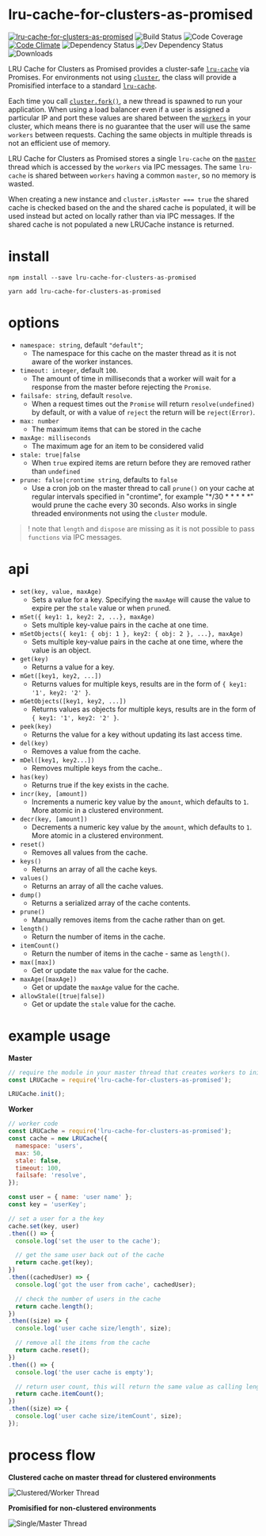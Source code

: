 # lru-cache-for-clusters-as-promised

[![lru-cache-for-clusters-as-promised](https://img.shields.io/npm/v/lru-cache-for-clusters-as-promised.svg)](https://www.npmjs.com/package/lru-cache-for-clusters-as-promised)
![Build Status](https://jenkins.doublesharp.com/badges/build/lru-cache-for-clusters-as-promised.svg)
![Code Coverage](https://jenkins.doublesharp.com/badges/coverage/lru-cache-for-clusters-as-promised.svg)
[![Code Climate](https://codeclimate.com/github/doublesharp/lru-cache-for-clusters-as-promised/badges/gpa.svg)](https://codeclimate.com/github/doublesharp/lru-cache-for-clusters-as-promised)
![Dependency Status](https://david-dm.org/doublesharp/lru-cache-for-clusters-as-promised.svg)
![Dev Dependency Status](https://david-dm.org/doublesharp/lru-cache-for-clusters-as-promised/dev-status.svg)
![Downloads](https://img.shields.io/npm/dt/lru-cache-for-clusters-as-promised.svg)

LRU Cache for Clusters as Promised provides a cluster-safe [`lru-cache`](https://www.npmjs.com/package/lru-cache) via Promises. For environments not using [`cluster`](https://nodejs.org/api/cluster.html), the class will provide a Promisified interface to a standard [`lru-cache`](https://www.npmjs.com/package/lru-cache).

Each time you call [`cluster.fork()`](https://nodejs.org/api/cluster.html#cluster_cluster_fork_env), a new thread is spawned to run your application. When using a load balancer even if a user is assigned a particular IP and port these values are shared between the [`workers`](https://nodejs.org/api/cluster.html#cluster_class_worker) in your cluster, which means there is no guarantee that the user will use the same `workers` between requests. Caching the same objects in multiple threads is not an efficient use of memory. 

LRU Cache for Clusters as Promised stores a single `lru-cache` on the [`master`](https://nodejs.org/api/cluster.html#cluster_cluster_ismaster) thread which is accessed by the `workers` via IPC messages. The same `lru-cache` is shared between `workers` having a common `master`, so no memory is wasted.

When creating a new instance and `cluster.isMaster === true` the shared cache is checked based on the  and the shared cache is populated, it will be used instead but acted on locally rather than via IPC messages. If the shared cache is not populated a new LRUCache instance is returned.

# install
```shell
npm install --save lru-cache-for-clusters-as-promised
```

```shell
yarn add lru-cache-for-clusters-as-promised
```

# options

* `namespace: string`, default `"default"`;
  * The namespace for this cache on the master thread as it is not aware of the worker instances.
* `timeout: integer`, default `100`.
  * The amount of time in milliseconds that a worker will wait for a response from the master before rejecting the `Promise`.
* `failsafe: string`, default `resolve`.
  * When a request times out the `Promise` will return `resolve(undefined)` by default, or with a value of `reject` the return will be `reject(Error)`.
* `max: number`
  * The maximum items that can be stored in the cache
* `maxAge: milliseconds`
  * The maximum age for an item to be considered valid
* `stale: true|false`
  * When `true` expired items are return before they are removed rather than `undefined`
* `prune: false|crontime string`, defaults to `false`
  * Use a cron job on the master thread to call `prune()` on your cache at regular intervals specified in "crontime", for example "*/30 * * * * *" would prune the cache every 30 seconds. Also works in single threaded environments not using the `cluster` module.

> ! note that `length` and `dispose` are missing as it is not possible to pass `functions` via IPC messages.

# api

* `set(key, value, maxAge)`
  * Sets a value for a key. Specifying the `maxAge` will cause the value to expire per the `stale` value or when `prune`d.
* `mSet({ key1: 1, key2: 2, ...}, maxAge)`
  * Sets multiple key-value pairs in the cache at one time.
* `mSetObjects({ key1: { obj: 1 }, key2: { obj: 2 }, ...}, maxAge)`
  * Sets multiple key-value pairs in the cache at one time, where the value is an object.
* `get(key)`
  * Returns a value for a key.
* `mGet([key1, key2, ...])`
  * Returns values for multiple keys, results are in the form of `{ key1: '1', key2: '2' }`.
* `mGetObjects([key1, key2, ...])`
  * Returns values as objects for multiple keys, results are in the form of `{ key1: '1', key2: '2' }`.
* `peek(key)`
  * Returns the value for a key without updating its last access time.
* `del(key)`
  * Removes a value from the cache.
* `mDel([key1, key2...])`
  * Removes multiple keys from the cache..
* `has(key)`
  * Returns true if the key exists in the cache.
* `incr(key, [amount])`
  * Increments a numeric key value by the `amount`, which defaults to `1`. More atomic in a clustered environment.
* `decr(key, [amount])`
  * Decrements a numeric key value by the `amount`, which defaults to `1`. More atomic in a clustered environment.
* `reset()`
  * Removes all values from the cache.
* `keys()`
  * Returns an array of all the cache keys.
* `values()`
  * Returns an array of all the cache values.
* `dump()`
  * Returns a serialized array of the cache contents.
* `prune()`
  * Manually removes items from the cache rather than on get.
* `length()`
  * Return the number of items in the cache.
* `itemCount()`
  * Return the number of items in the cache - same as `length()`.
* `max([max])`
  * Get or update the `max` value for the cache.
* `maxAge([maxAge])`
  * Get or update the `maxAge` value for the cache.
* `allowStale([true|false])`
  * Get or update the `stale` value for the cache.

# example usage
**Master**
```javascript
// require the module in your master thread that creates workers to initialize
const LRUCache = require('lru-cache-for-clusters-as-promised');

LRUCache.init();
```

**Worker**
```javascript
// worker code
const LRUCache = require('lru-cache-for-clusters-as-promised');
const cache = new LRUCache({
  namespace: 'users',
  max: 50,
  stale: false,
  timeout: 100,
  failsafe: 'resolve',
});

const user = { name: 'user name' };
const key = 'userKey';

// set a user for a the key
cache.set(key, user)
.then(() => {
  console.log('set the user to the cache');

  // get the same user back out of the cache
  return cache.get(key);
})
.then((cachedUser) => {
  console.log('got the user from cache', cachedUser);

  // check the number of users in the cache
  return cache.length();
})
.then((size) => {
  console.log('user cache size/length', size);

  // remove all the items from the cache
  return cache.reset();
})
.then(() => {
  console.log('the user cache is empty');

  // return user count, this will return the same value as calling length()
  return cache.itemCount();
})
.then((size) => {
  console.log('user cache size/itemCount', size);
});

```

# process flow

**Clustered cache on master thread for clustered environments**

![Clustered/Worker Thread](https://www.websequencediagrams.com/files/render?link=RqoArRgR8ZFZCL9ELm9C)


**Promisified for non-clustered environments**

![Single/Master Thread](https://www.websequencediagrams.com/files/render?link=OfdL9HvP0ntvqPSAavdV)
